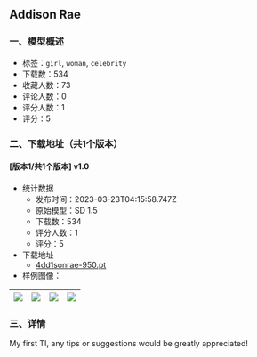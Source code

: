 ## Addison Rae
### 一、模型概述

- 标签：`girl`, `woman`, `celebrity`
- 下载数：534
- 收藏人数：73
- 评论人数：0
- 评分人数：1
- 评分：5

### 二、下载地址（共1个版本）

#### [版本1/共1个版本] v1.0

- 统计数据
  - 发布时间：2023-03-23T04:15:58.747Z
  - 原始模型：SD 1.5
  - 下载数：534
  - 评分人数：1
  - 评分：5
- 下载地址
  - [4dd1sonrae-950.pt](https://civitai.com/api/download/models/27654)
- 样例图像：

| <img src="https://image.civitai.com/xG1nkqKTMzGDvpLrqFT7WA/4af55606-d8ef-45a8-d001-334eaeaea900/width=450/304762.jpeg" /> | <img src="https://image.civitai.com/xG1nkqKTMzGDvpLrqFT7WA/80b7c18a-11fe-4aaf-29f7-b2fe7a7e5700/width=450/304768.jpeg" /> | <img src="https://image.civitai.com/xG1nkqKTMzGDvpLrqFT7WA/12927a8e-1cce-43c8-280c-35683f5fa500/width=450/304767.jpeg" /> | <img src="https://image.civitai.com/xG1nkqKTMzGDvpLrqFT7WA/6fff86fa-e1fc-4628-ef3b-82d5ff9ada00/width=450/304766.jpeg" /> |
| ---- | ---- | ---- | ---- |


### 三、详情
<p>My first TI, any tips or suggestions would be greatly appreciated!</p>